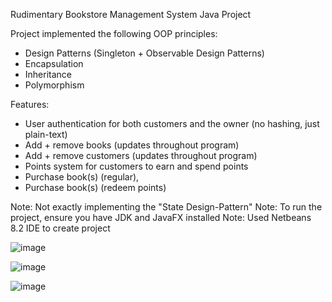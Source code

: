 Rudimentary Bookstore Management System Java Project

Project implemented the following OOP principles:
- Design Patterns (Singleton + Observable Design Patterns)
- Encapsulation
- Inheritance
- Polymorphism

Features:
- User authentication for both customers and the owner (no hashing, just plain-text)
- Add + remove books (updates throughout program)
- Add + remove customers (updates throughout program)
- Points system for customers to earn and spend points
- Purchase book(s) (regular), 
- Purchase book(s) (redeem points)

Note: Not exactly implementing the "State Design-Pattern"
Note: To run the project, ensure you have JDK and JavaFX installed
Note: Used Netbeans 8.2 IDE to create project

![image](https://user-images.githubusercontent.com/61558794/233463023-e507de3e-1355-4486-8113-808703cd365b.png)

![image](https://user-images.githubusercontent.com/61558794/233463064-9d58fbc4-a954-43f3-8046-b40fb48a9902.png)

![image](https://user-images.githubusercontent.com/61558794/233463089-82271573-194d-4793-87aa-a8117bd5ee71.png)
